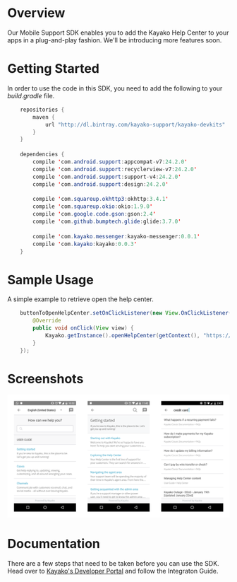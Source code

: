 
# Overview

Our Mobile Support SDK enables you to add the Kayako Help Center to your apps in a plug-and-play fashion. We'll be introducing more features soon. 

# Getting Started

In order to use the code in this SDK, you need to add the following to your _build.gradle_ file. 

```java
    repositories {
        maven { 
            url "http://dl.bintray.com/kayako-support/kayako-devkits"    
        }
    }

    dependencies {
        compile 'com.android.support:appcompat-v7:24.2.0'
        compile 'com.android.support:recyclerview-v7:24.2.0'
        compile 'com.android.support:support-v4:24.2.0'
        compile 'com.android.support:design:24.2.0'

        compile 'com.squareup.okhttp3:okhttp:3.4.1'
        compile 'com.squareup.okio:okio:1.9.0'
        compile 'com.google.code.gson:gson:2.4'
        compile 'com.github.bumptech.glide:glide:3.7.0'

        compile 'com.kayako.messenger:kayako-messenger:0.0.1' 
        compile 'com.kayako:kayako:0.0.3'
    }
```

# Sample Usage

A simple example to retrieve open the help center.

```java
    buttonToOpenHelpCenter.setOnClickListener(new View.OnClickListener() {
        @Override
        public void onClick(View view) {
            Kayako.getInstance().openHelpCenter(getContext(), "https://support.brewfictus.com", Locale.US);
        }
    }); 
```


# Screenshots

![Help Center](images/android-self-service-screens.png)

# Documentation

There are a few steps that need to be taken before you can use the SDK. Head over to [Kayako's Developer Portal](https://developer.kayako.com/sdk/java/integration_guide/) and follow the Integraton Guide. 


